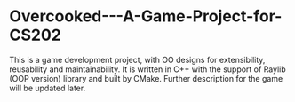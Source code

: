 # Overcooked---A-Game-Project-for-CS202
This is a game development project, with OO designs for extensibility, reusability and maintainability.
It is written in C++ with the support of Raylib (OOP version) library and built by CMake.
Further description for the game will be updated later.
